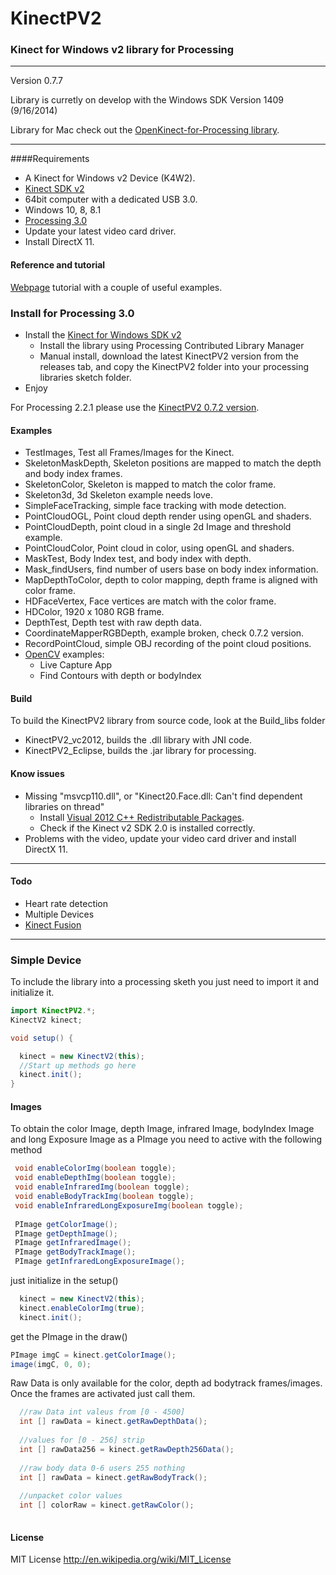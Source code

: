 KinectPV2
==========

### Kinect for Windows v2 library for Processing

---
Version 0.7.7

Library is curretly on develop with the Windows SDK Version 1409 (9/16/2014)

Library for Mac check out  the [OpenKinect-for-Processing library](https://github.com/shiffman/OpenKinect-for-Processing).

---

####Requirements

- A Kinect for Windows v2 Device (K4W2).
- [Kinect SDK v2](http://www.microsoft.com/en-us/kinectforwindows/default.aspx)
- 64bit computer with a dedicated USB 3.0.
- Windows 10, 8, 8.1
- [Processing 3.0](http://processing.org/)
- Update your latest video card driver.
- Install DirectX 11.

#### Reference and tutorial

[Webpage](http://codigogenerativo.com/kinect-2-0-library-for-processing/) tutorial with a couple of useful examples. 


### Install for Processing 3.0

- Install the [Kinect for Windows SDK v2](http://www.microsoft.com/en-us/kinectforwindows/default.aspx)
    - Install the library using Processing Contributed Library Manager
    - Manual install, download the latest KinectPV2 version from the releases tab, and copy the KinectPV2 folder into your processing libraries sketch folder. 
- Enjoy

For Processing 2.2.1 please use the [KinectPV2 0.7.2 version](https://github.com/ThomasLengeling/KinectPV2/releases/tag/0.7.2).

#### Examples

- TestImages, Test all Frames/Images for the Kinect.
- SkeletonMaskDepth, Skeleton positions are mapped to match the depth and body index frames.
- SkeletonColor, Skeleton is mapped to match the color frame.
- Skeleton3d, 3d Skeleton example needs love.
- SimpleFaceTracking, simple face tracking with mode detection.
- PointCloudOGL, Point cloud depth render using openGL and shaders.
- PointCloudDepth, point cloud in a single 2d Image and threshold example.
- PointCloudColor, Point cloud in color, using openGL and shaders.
- MaskTest, Body Index test, and body index with depth.
- Mask_findUsers, find number of users base on body index information.
- MapDepthToColor, depth to color mapping, depth frame is aligned with color frame.
- HDFaceVertex, Face vertices are match with the color frame.
- HDColor, 1920 x 1080 RGB frame.
- DepthTest, Depth test with raw depth data.
- CoordinateMapperRGBDepth, example broken, check 0.7.2 version.
- RecordPointCloud, simple OBJ recording of the point cloud positions.
- [OpenCV](https://github.com/atduskgreg/opencv-processing) examples:
  - Live Capture App
  - Find Contours with depth or bodyIndex

#### Build

To build the KinectPV2 library from source code, look at the Build_libs folder
- KinectPV2_vc2012, builds the .dll library with JNI code.
- KinectPV2_Eclipse, builds the .jar library for processing.


#### Know issues

- Missing "msvcp110.dll", or  "Kinect20.Face.dll: Can't find dependent libraries on thread"
    - Install [Visual 2012 C++ Redistributable Packages](https://www.microsoft.com/en-us/download/details.aspx?id=30679).
    - Check if the Kinect v2 SDK 2.0 is installed correctly.
- Problems with the video, update your video card driver and install DirectX 11.


---

#### Todo

- Heart rate detection
- Multiple Devices
- [Kinect Fusion](http://msdn.microsoft.com/en-us/library/dn188670.aspx)

---

### Simple Device

To include the library into a processing sketh you just need to import it and initialize it.

```java
import KinectPV2.*;
KinectV2 kinect;

void setup() {

  kinect = new KinectV2(this);
  //Start up methods go here
  kinect.init();
}
```

#### Images

To obtain the color Image, depth Image, infrared Image, bodyIndex Image and long Exposure Image as a PImage you need to active with the following method

```java
 void enableColorImg(boolean toggle);
 void enableDepthImg(boolean toggle);
 void enableInfraredImg(boolean toggle);
 void enableBodyTrackImg(boolean toggle);
 void enableInfraredLongExposureImg(boolean toggle);
 
 PImage getColorImage();
 PImage getDepthImage();
 PImage getInfraredImage();
 PImage getBodyTrackImage();
 PImage getInfraredLongExposureImage();
```
just initialize in the setup()

```java
  kinect = new KinectV2(this);
  kinect.enableColorImg(true);
  kinect.init();
```

get the PImage in the draw()

```java
PImage imgC = kinect.getColorImage();
image(imgC, 0, 0);
```

Raw Data is only available for the color, depth ad bodytrack frames/images. Once the frames are activated just call them.

```java
  //raw Data int valeus from [0 - 4500]
  int [] rawData = kinect.getRawDepthData();
  
  //values for [0 - 256] strip
  int [] rawData256 = kinect.getRawDepth256Data();
  
  //raw body data 0-6 users 255 nothing
  int [] rawData = kinect.getRawBodyTrack();
  
  //unpacket color values
  int [] colorRaw = kinect.getRawColor();
  
```


#### License

MIT License http://en.wikipedia.org/wiki/MIT_License


